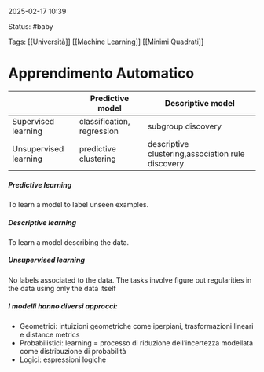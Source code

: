 2025-02-17 10:39

Status: #baby 

Tags: [[Università]] [[Machine Learning]] [[Minimi Quadrati]]
# Apprendimento Automatico

|                       | Predictive model           | Descriptive model                                 |
| --------------------- | -------------------------- | ------------------------------------------------- |
| Supervised learning   | classification, regression | subgroup discovery                                |
| Unsupervised learning | predictive clustering      | descriptive clustering,association rule discovery |
##### Predictive learning
  To learn a model to label unseen examples.
##### Descriptive learning
  To learn a model describing the data.
##### Unsupervised learning
  No labels associated to the data. The tasks involve figure out regularities in the data using only the data itself
##### I modelli hanno diversi approcci:
- Geometrici: intuizioni geometriche come iperpiani, trasformazioni lineari e distance metrics
- Probabilistici: learning = processo di riduzione dell’incertezza modellata come distribuzione di probabilità
- Logici: espressioni logiche